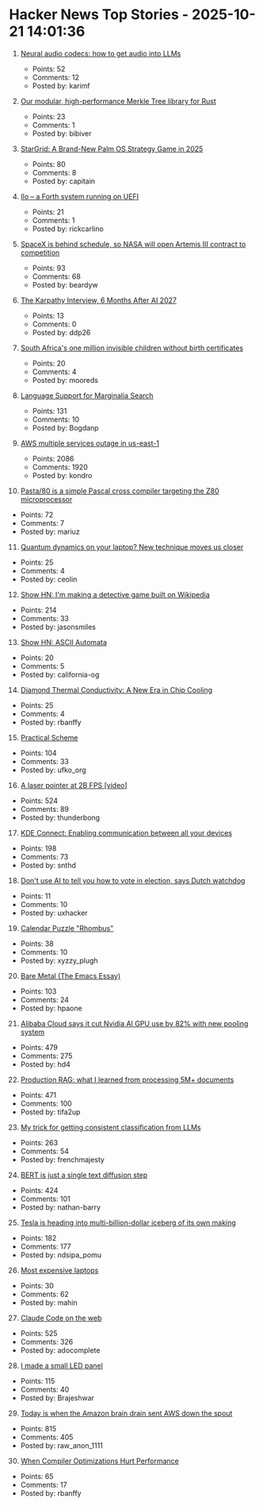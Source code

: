 # Hacker News Top Stories - 2025-10-21 14:01:36

1. [Neural audio codecs: how to get audio into LLMs](https://kyutai.org/next/codec-explainer)
   - Points: 52
   - Comments: 12
   - Posted by: karimf

2. [Our modular, high-performance Merkle Tree library for Rust](https://github.com/bilinearlabs/rs-merkle-tree)
   - Points: 23
   - Comments: 1
   - Posted by: bibiver

3. [StarGrid: A Brand-New Palm OS Strategy Game in 2025](https://quarters.captaintouch.com/blog/posts/2025-10-21-stargrid-has-arrived,-a-brand-new-palm-os-strategy-game-in-2025.html)
   - Points: 80
   - Comments: 8
   - Posted by: capitain

4. [Ilo – a Forth system running on UEFI](https://asciinema.org/a/Lbxa2w9R5IbaJqW3INqVrbX8E)
   - Points: 21
   - Comments: 1
   - Posted by: rickcarlino

5. [SpaceX is behind schedule, so NASA will open Artemis III contract to competition](https://www.theregister.com/2025/10/21/spacex_is_behind_schedule_so/)
   - Points: 93
   - Comments: 68
   - Posted by: beardyw

6. [The Karpathy Interview, 6 Months After AI 2027](https://futuresearch.ai/ai-2027-6-months-later/)
   - Points: 13
   - Comments: 0
   - Posted by: ddp26

7. [South Africa's one million invisible children without birth certificates](https://www.france24.com/en/africa/20250705-south-africa-s-one-million-invisible-children-without-birth-certificates)
   - Points: 20
   - Comments: 4
   - Posted by: mooreds

8. [Language Support for Marginalia Search](https://www.marginalia.nu/log/a_126_multilingual/)
   - Points: 131
   - Comments: 10
   - Posted by: Bogdanp

9. [AWS multiple services outage in us-east-1](https://health.aws.amazon.com/health/status?ts=20251020)
   - Points: 2086
   - Comments: 1920
   - Posted by: kondro

10. [Pasta/80 is a simple Pascal cross compiler targeting the Z80 microprocessor](https://github.com/pleumann/pasta80)
   - Points: 72
   - Comments: 7
   - Posted by: mariuz

11. [Quantum dynamics on your laptop? New technique moves us closer](https://www.buffalo.edu/news/releases/2025/10/quantum-dynamics-on-your-laptop.html)
   - Points: 25
   - Comments: 4
   - Posted by: ceolin

12. [Show HN: I'm making a detective game built on Wikipedia](https://detective.wiki/)
   - Points: 214
   - Comments: 33
   - Posted by: jasonsmiles

13. [Show HN: ASCII Automata](https://hlnet.neocities.org/ascii-automata/)
   - Points: 20
   - Comments: 5
   - Posted by: california-og

14. [Diamond Thermal Conductivity: A New Era in Chip Cooling](https://spectrum.ieee.org/diamond-thermal-conductivity)
   - Points: 25
   - Comments: 4
   - Posted by: rbanffy

15. [Practical Scheme](https://practical-scheme.net/index.html#docs)
   - Points: 104
   - Comments: 33
   - Posted by: ufko_org

16. [A laser pointer at 2B FPS [video]](https://www.youtube.com/watch?v=o4TdHrMi6do)
   - Points: 524
   - Comments: 89
   - Posted by: thunderbong

17. [KDE Connect: Enabling communication between all your devices](https://community.kde.org/KDEConnect)
   - Points: 198
   - Comments: 73
   - Posted by: snthd

18. [Don't use AI to tell you how to vote in election, says Dutch watchdog](https://www.theguardian.com/world/2025/oct/21/ai-chatbots-unreliable-biased-advice-voters-dutch-watchdog)
   - Points: 11
   - Comments: 10
   - Posted by: uxhacker

19. [Calendar Puzzle "Rhombus"](https://praxispuzzles.com/calendar_puzzle_rhombus)
   - Points: 38
   - Comments: 10
   - Posted by: xyzzy_plugh

20. [Bare Metal (The Emacs Essay)](https://waxbanks.wordpress.com/2025/08/01/bare-metal-the-emacs-essay/)
   - Points: 103
   - Comments: 24
   - Posted by: hpaone

21. [Alibaba Cloud says it cut Nvidia AI GPU use by 82% with new pooling system](https://www.tomshardware.com/tech-industry/semiconductors/alibaba-says-new-pooling-system-cut-nvidia-gpu-use-by-82-percent)
   - Points: 479
   - Comments: 275
   - Posted by: hd4

22. [Production RAG: what I learned from processing 5M+ documents](https://blog.abdellatif.io/production-rag-processing-5m-documents)
   - Points: 471
   - Comments: 100
   - Posted by: tifa2up

23. [My trick for getting consistent classification from LLMs](https://verdik.substack.com/p/how-to-get-consistent-classification)
   - Points: 263
   - Comments: 54
   - Posted by: frenchmajesty

24. [BERT is just a single text diffusion step](https://nathan.rs/posts/roberta-diffusion/)
   - Points: 424
   - Comments: 101
   - Posted by: nathan-barry

25. [Tesla is heading into multi-billion-dollar iceberg of its own making](https://electrek.co/2025/10/20/tesla-heading-into-multi-billion-dollar-iceberg-of-own-making/)
   - Points: 182
   - Comments: 177
   - Posted by: ndsipa_pomu

26. [Most expensive laptops](https://comparelaptopprices.com/lists/most-expensive-laptops/)
   - Points: 30
   - Comments: 62
   - Posted by: mahin

27. [Claude Code on the web](https://www.anthropic.com/news/claude-code-on-the-web)
   - Points: 525
   - Comments: 326
   - Posted by: adocomplete

28. [I made a small LED panel](https://www.stavros.io/posts/really-small-led-panel/)
   - Points: 115
   - Comments: 40
   - Posted by: Brajeshwar

29. [Today is when the Amazon brain drain sent AWS down the spout](https://www.theregister.com/2025/10/20/aws_outage_amazon_brain_drain_corey_quinn/)
   - Points: 815
   - Comments: 405
   - Posted by: raw_anon_1111

30. [When Compiler Optimizations Hurt Performance](https://nemanjatrifunovic.substack.com/p/when-compiler-optimizations-hurt)
   - Points: 65
   - Comments: 17
   - Posted by: rbanffy

